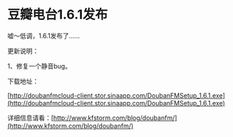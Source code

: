 # 豆瓣电台1.6.1发布

嘘～低调，1.6.1发布了……

更新说明：

1、修复一个静音bug。

下载地址：

[http://doubanfmcloud-client.stor.sinaapp.com/DoubanFMSetup_1.6.1.exe](http://doubanfmcloud-client.stor.sinaapp.com/DoubanFMSetup_1.6.1.exe)

详细信息请看：[http://www.kfstorm.com/blog/doubanfm/](http://www.kfstorm.com/blog/doubanfm/)

